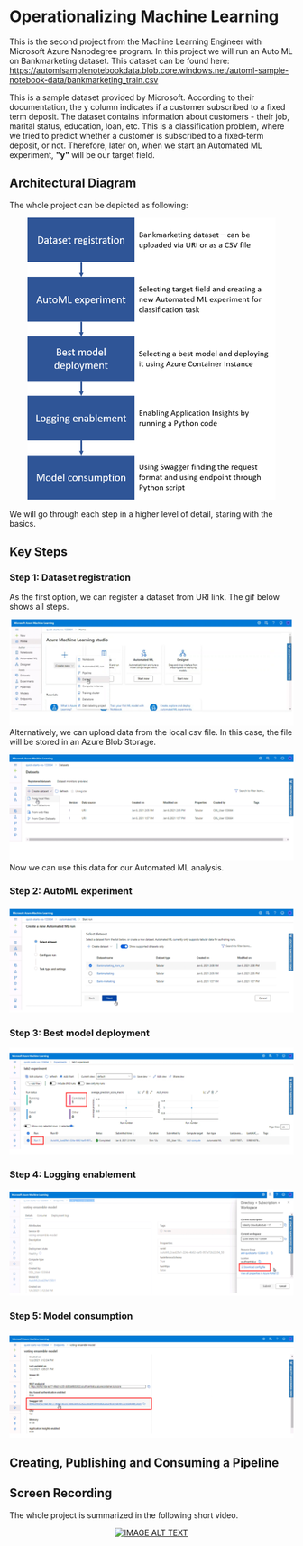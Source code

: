 # Operationalizing Machine Learning

This is the second project from the Machine Learning Engineer with Microsoft Azure Nanodegree program. In this project we will run an Auto ML on Bankmarketing dataset. This dataset can be found here: https://automlsamplenotebookdata.blob.core.windows.net/automl-sample-notebook-data/bankmarketing_train.csv

This is a sample dataset provided by Microsoft. According to their documentation, the y column indicates if a customer subscribed to a fixed term deposit. The dataset contains information about customers - their job, marital status, education, loan, etc.
This is a classification problem, where we tried to predict whether a customer is subscribed to a fixed-term deposit, or not. Therefore, later on, when we start an Automated ML experiment, **"y"** will be our target field. 

## Architectural Diagram
The whole project can be depicted as following:

<div align="center">
  <img src="images/1_Project_Architecture.png" height="500" />
</div>

We will go through each step in a higher level of detail, staring with the basics. 

## Key Steps

### Step 1: Dataset registration
As the first option, we can register a dataset from URI link. The gif below shows all steps. 

![Alt text](images/Step1_Option1.gif "Optional Title")
Alternatively, we can upload data from the local csv file. In this case, the file will be stored in an Azure Blob Storage.

![Alt text](images/Step1_Option2.gif "Optional Title")
Now we can use this data for our Automated ML analysis.

### Step 2: AutoML experiment

![Alt text](images/Step2_AutoML.gif "Optional Title")

### Step 3: Best model deployment

![Alt text](images/Step3_Deployment.gif "Optional Title")

### Step 4: Logging enablement

![Alt text](images/Step4_Logging.gif "Optional Title")

### Step 5: Model consumption

![Alt text](images/Step5_Consumption.gif "Optional Title")

## Creating, Publishing and Consuming a Pipeline

## Screen Recording
The whole project is summarized in the following short video. 
<div align="center">
  <a href="https://drive.google.com/file/d/1XU4UQ5OgIuSlD06CzA4EFjF7Y8i11u6r/view?usp=sharing"><img src="https://images.pexels.com/photos/1626481/pexels-photo-1626481.jpeg?auto=compress&cs=tinysrgb&dpr=1&w=500" alt="IMAGE ALT TEXT"></a>
</div>
